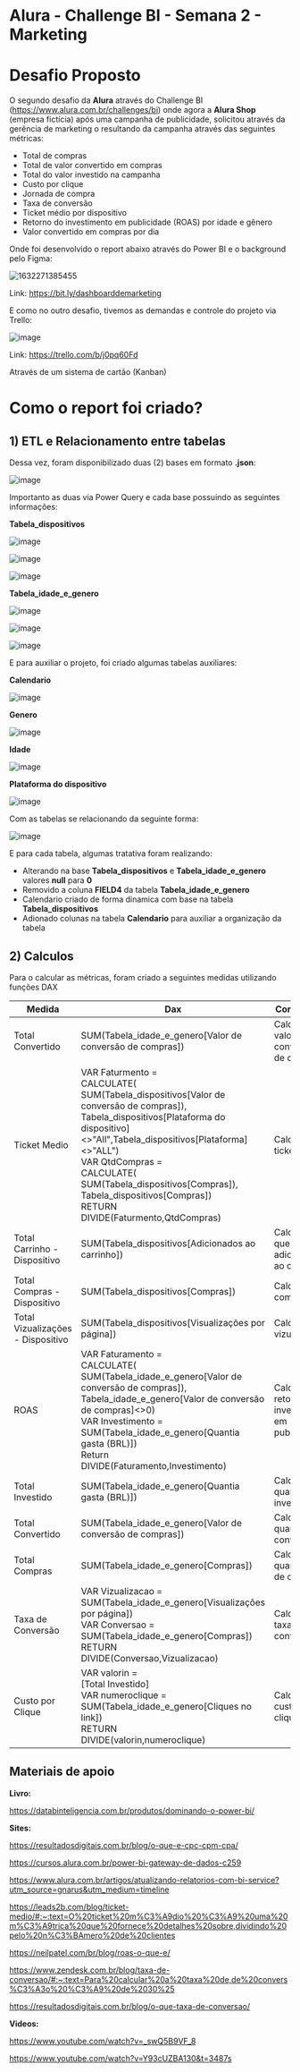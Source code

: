 # Alura - Challenge BI - Semana 2 - Marketing

# Desafio Proposto

O segundo desafio da **Alura** através do Challenge BI (https://www.alura.com.br/challenges/bi) onde agora a **Alura Shop** (empresa fictícia) após uma campanha de publicidade, solicitou através da gerência de marketing o resultando da campanha através das seguintes métricas:

- Total de compras
- Total de valor convertido em compras
- Total do valor investido na campanha
- Custo por clique
- Jornada de compra
- Taxa de conversão
- Ticket médio por dispositivo
- Retorno do investimento em publicidade (ROAS) por idade e gênero
- Valor convertido em compras por dia

Onde foi desenvolvido o report abaixo através do Power BI e o background pelo Figma:

![1632271385455](https://user-images.githubusercontent.com/62486279/134324531-32b01c0f-7804-432d-b80c-cb2c8811739a.jpg)

Link: https://bit.ly/dashboarddemarketing

E como no outro desafio, tivemos as demandas e controle do projeto via Trello:

![image](https://user-images.githubusercontent.com/62486279/134324954-49173e92-5ec4-489a-89fe-dc03aa8e85db.png)

Link: https://trello.com/b/j0pq60Fd

Através de um sistema de cartão (Kanban)

# Como o report foi criado?

## 1) ETL e Relacionamento entre tabelas

Dessa vez, foram disponibilizado duas (2) bases em formato **.json**: 

![image](https://user-images.githubusercontent.com/62486279/134325201-d76a8b60-0b83-4582-bd18-d54ef2699fed.png)

Importanto as duas via Power Query e cada base possuindo as seguintes informações:

**Tabela_dispositivos**

![image](https://user-images.githubusercontent.com/62486279/134326056-b614d1ff-4b52-4e66-9bcf-97bd79507fcf.png)

![image](https://user-images.githubusercontent.com/62486279/134326107-ad6e55df-e661-40f6-a448-db53a5fde854.png)

![image](https://user-images.githubusercontent.com/62486279/134326149-12d54b19-1347-4022-af54-6bc868381984.png)

**Tabela_idade_e_genero**

![image](https://user-images.githubusercontent.com/62486279/134326240-3a6c9bd7-5024-493e-ad9a-24b0cc92c8e7.png)

![image](https://user-images.githubusercontent.com/62486279/134326272-a7346583-b2bf-4870-83a3-f7c2a7b4cfc3.png)

![image](https://user-images.githubusercontent.com/62486279/134326305-90c5b05a-f496-4bde-93b7-7e675b36433c.png)

E para auxiliar o projeto, foi criado algumas tabelas auxiliares:

**Calendario**

![image](https://user-images.githubusercontent.com/62486279/134327450-3fd009f5-9715-4629-a478-cf362cdffb5b.png)

**Genero**

![image](https://user-images.githubusercontent.com/62486279/134327656-0daf3209-66d5-4d14-b073-9bc9029dbdbb.png)

**Idade**

![image](https://user-images.githubusercontent.com/62486279/134327692-9457a8ce-c92a-4d12-8143-1be6f9e0b926.png)

**Plataforma do dispositivo**

![image](https://user-images.githubusercontent.com/62486279/134327728-82d85eba-ac8c-4c13-8c4a-6d3f7fe1e033.png)

Com as tabelas se relacionando da seguinte forma:

![image](https://user-images.githubusercontent.com/62486279/134327933-af21138a-d1c4-4e2a-bccc-aa853a85b676.png)

E para cada tabela, algumas tratativa foram realizando:

- Alterando na base **Tabela_dispositivos** e **Tabela_idade_e_genero** valores **null** para **0**
- Removido a coluna **FIELD4** da tabela **Tabela_idade_e_genero**
- Calendario criado de forma dinamica com base na tabela **Tabela_dispositivos**
- Adionado colunas na tabela **Calendario** para auxiliar a organização da tabela

## 2) Calculos 

Para o calcular as métricas, foram criado a seguintes medidas utilizando funções DAX

Medida   | Dax | Comentário
-------- | ---------- | ----------
Total Convertido | SUM(Tabela_idade_e_genero[Valor de conversão de compras])| Calcular o valor de conversão de compras
Ticket Medio | VAR Faturmento = <br/> CALCULATE( <br/> SUM(Tabela_dispositivos[Valor de conversão de compras]),<br/> Tabela_dispositivos[Plataforma do dispositivo]<>"All",Tabela_dispositivos[Plataforma]<>"ALL") <br/> VAR QtdCompras =  <br/> CALCULATE( <br/> SUM(Tabela_dispositivos[Compras]), <br/> Tabela_dispositivos[Compras])  <br/> RETURN  <br/> DIVIDE(Faturmento,QtdCompras)| Calcular o ticket médio
Total Carrinho - Dispositivo | SUM(Tabela_dispositivos[Adicionados ao carrinho])| Calcular o que foi adicionado ao carrinho 
Total Compras - Dispositivo | SUM(Tabela_dispositivos[Compras]) | Calcular as compras
Total Vizualizações - Dispositivo | SUM(Tabela_dispositivos[Visualizações por página])| Calcular a vizualização 
ROAS | VAR Faturamento = <br/> CALCULATE(<br/> SUM(Tabela_idade_e_genero[Valor de conversão de compras]),<br/> Tabela_idade_e_genero[Valor de conversão de compras]<>0)<br/> VAR Investimento = <br/> SUM(Tabela_idade_e_genero[Quantia gasta (BRL)])<br/> Return <br/> DIVIDE(Faturamento,Investimento)<br/> | Calcular o retorno do investimento em publicidade
Total Investido | SUM(Tabela_idade_e_genero[Quantia gasta (BRL)]) | Calcular quantidade investida 
Total Convertido| SUM(Tabela_idade_e_genero[Valor de conversão de compras]) | Calcular a quantidade convertida 
Total Compras | SUM(Tabela_idade_e_genero[Compras]) | Calcular a quantidade de compras 
Taxa de Conversão | VAR Vizualizacao = <br/> SUM(Tabela_idade_e_genero[Visualizações por página])<br/> VAR Conversao =<br/> SUM(Tabela_idade_e_genero[Compras])<br/> RETURN <br/> DIVIDE(Conversao,Vizualizacao) | Calcular a taxa de conversão
Custo por Clique | VAR valorin = <br/> [Total Investido]<br/> VAR numeroclique = <br/> SUM(Tabela_idade_e_genero[Cliques no link])<br/> RETURN <br/> DIVIDE(valorin,numeroclique)<br/> | Calcular o custo por clique

## Materiais de apoio 

**Livro:**

https://databinteligencia.com.br/produtos/dominando-o-power-bi/

**Sites:**

https://resultadosdigitais.com.br/blog/o-que-e-cpc-cpm-cpa/

https://cursos.alura.com.br/power-bi-gateway-de-dados-c259

https://www.alura.com.br/artigos/atualizando-relatorios-com-bi-service?utm_source=gnarus&utm_medium=timeline

https://leads2b.com/blog/ticket-medio/#:~:text=O%20ticket%20m%C3%A9dio%20%C3%A9%20uma%20m%C3%A9trica%20que%20fornece%20detalhes%20sobre,dividindo%20pelo%20n%C3%BAmero%20de%20clientes

https://neilpatel.com/br/blog/roas-o-que-e/

https://www.zendesk.com.br/blog/taxa-de-conversao/#:~:text=Para%20calcular%20a%20taxa%20de,de%20convers%C3%A3o%20%C3%A9%20de%2030%25

https://resultadosdigitais.com.br/blog/o-que-taxa-de-conversao/

**Videos:**

https://www.youtube.com/watch?v=_swQ5B9VF_8

https://www.youtube.com/watch?v=Y93cUZBA130&t=3487s



